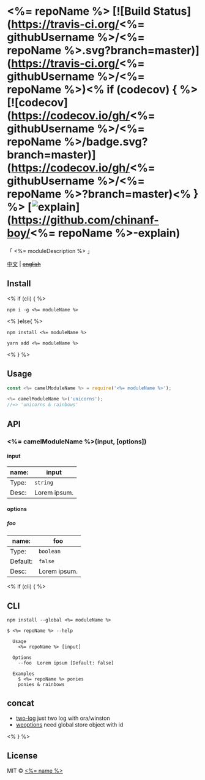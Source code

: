 # <%= repoName %> [![Build Status](https://travis-ci.org/<%= githubUsername %>/<%= repoName %>.svg?branch=master)](https://travis-ci.org/<%= githubUsername %>/<%= repoName %>)<% if (codecov) { %> [![codecov](https://codecov.io/gh/<%= githubUsername %>/<%= repoName %>/badge.svg?branch=master)](https://codecov.io/gh/<%= githubUsername %>/<%= repoName %>?branch=master)<% } %> [![explain](http://llever.com/explain.svg)](https://github.com/chinanf-boy/<%= repoName %>-explain)

「 <%= moduleDescription %> 」

[中文](./readme.md) | ~~[english](./readme.en.md)~~

## Install

<% if (cli) { %>

```
npm i -g <%= moduleName %>
```

<% }else{ %>

```
npm install <%= moduleName %>
```

```
yarn add <%= moduleName %>
```

<% } %>


## Usage

```js
const <%= camelModuleName %> = require('<%= moduleName %>');

<%= camelModuleName %>('unicorns');
//=> 'unicorns & rainbows'
```


## API

### <%= camelModuleName %>(input, [options])

#### input

name: | input
---------|----------
Type: | `string`
Desc: | Lorem ipsum.

#### options

##### foo

 name: | foo
---------|----------
Type: | `boolean`
Default: | `false`
Desc: | Lorem ipsum.

<% if (cli) { %>
## CLI

```
npm install --global <%= moduleName %>
```

```
$ <%= repoName %> --help

  Usage
    <%= repoName %> [input]

  Options
    --foo  Lorem ipsum [Default: false]

  Examples
    $ <%= repoName %> ponies
    ponies & rainbows
```


## concat

- [two-log](https://github.com/chinanf-boy/two-log) just two log with ora/winston
- [weoptions](https://github.com/chinanf-boy/weoptions) need global store object with id


<% } %>



## License

MIT © [<%= name %>](<%= website %>)
